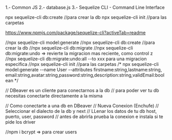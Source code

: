1.- Common JS 
2.- database.js
3.- Sequelize CLI - Command Line Interface 

npx sequelize-cli db:create //para crear la db 
npx sequelize-cli init //para las carpetas

https://www.npmjs.com/package/sequelize-cli?activeTab=readme

//npx sequelize-cli model:generate
//npx sequelize-cli db:create //para crear la db
//npx sequelize-cli db:migrate
//npx sequelize-cli db:migrate:undo => revierte la migracion mas reciente, como control z  
//npx sequelize-cli db:migrate:undo:all --to xxx para una migracion especifica 
//npx sequelize-cli init //para las carpetas
/* npx sequelize-cli model:generate --name User --attributes firstname:string,lastname:string,
email:string,avatar:string,password:string,description:string,validEmail:boolean  */

// DBeaver es un cliente para conectarnos a la db
  // para poder ver tu db necesitas conectarte directamente a la misma


  
  
  <!--  -->

// Como conectarte a una db en DBeaver
  // Nueva Conexion (Enchufe)
  // Seleccionar el dialecto de la db y next
  // LLenar los datos de tu db host, puerto, user, password
  // antes de abrirla prueba la conexion e instala si te pide los driver

//npm i bcrypt => para crear users